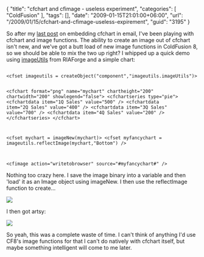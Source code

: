 {
	"title": "cfchart and cfimage - useless experiment",
	"categories": [
		"ColdFusion"
	],
	"tags": [],
	"date": "2009-01-15T21:01:00+06:00",
	"url": "/2009/01/15/cfchart-and-cfimage-useless-expirement",
	"guid": "3195"
}

So after my <a href="http://www.raymondcamden.com/index.cfm/2009/1/14/Ask-a-Jedi-Emailing-CFCHART">last post</a> on embedding cfchart in email, I've been playing with cfchart and image functions. The ability to create an image out of cfchart isn't new, and we've got a butt load of new image functions in ColdFusion 8, so we should be able to mix the two up right? I whipped up a quick demo using <a href="http://imageutils.riaforge.org">imageUtils</a> from RIAForge and a simple chart:

<code>
&lt;cfset imageutils = createObject("component","imageutils.imageUtils")&gt;

&lt;cfchart format="png" name="mychart" chartheight="200" chartwidth="200" showlegend="false"&gt;
	&lt;cfchartseries type="pie"&gt;
		&lt;cfchartdata item="1Q Sales" value="500" /&gt;
		&lt;cfchartdata item="2Q Sales" value="400" /&gt;
		&lt;cfchartdata item="3Q Sales" value="700" /&gt;
		&lt;cfchartdata item="4Q Sales" value="200" /&gt;
	&lt;/cfchartseries&gt;
&lt;/cfchart&gt;

&lt;cfset mychart = imageNew(mychart)&gt;
&lt;cfset myfancychart = imageutils.reflectImage(mychart,"Bottom") /&gt;
		
&lt;cfimage action="writetobrowser" source="#myfancychart#" /&gt;
</code>

Nothing too crazy here. I save the image binary into a variable and then 'load' it as an Image object using imageNew. I then use the reflectImage function to create...

<img src="http://www.coldfusionjedi.com/images//chart.png">

I then got artsy:

<img src="http://www.coldfusionjedi.com/images//chart2.png">

So yeah, this was a complete waste of time. I can't think of anything I'd use CF8's image functions for that I can't do natively with cfchart itself, but maybe something intelligent will come to me later.